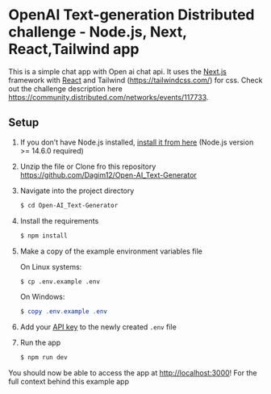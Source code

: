 # OpenAI Text-generation Distributed challenge - Node.js, Next, React,Tailwind app

This is a simple chat app with Open ai chat api. It uses the [Next.js](https://nextjs.org/) framework with [React](https://reactjs.org/) and Tailwind (https://tailwindcss.com/) for css. Check out the challenge description here https://community.distributed.com/networks/events/117733.

## Setup

1. If you don’t have Node.js installed, [install it from here](https://nodejs.org/en/) (Node.js version >= 14.6.0 required)

2. Unzip the file or Clone fro this repository https://github.com/Dagim12/Open-AI_Text-Generator

3. Navigate into the project directory

   ```bash
   $ cd Open-AI_Text-Generator
   ```

4. Install the requirements

   ```bash
   $ npm install
   ```

5. Make a copy of the example environment variables file

   On Linux systems:

   ```bash
   $ cp .env.example .env
   ```

   On Windows:

   ```powershell
   $ copy .env.example .env
   ```

6. Add your [API key](https://platform.openai.com/account/api-keys) to the newly created `.env` file

7. Run the app

   ```bash
   $ npm run dev
   ```

You should now be able to access the app at [http://localhost:3000](http://localhost:3000)! For the full context behind this example app
